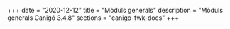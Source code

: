 +++
date        = "2020-12-12"
title       = "Mòduls generals"
description = "Mòduls generals Canigó 3.4.8"
sections    = "canigo-fwk-docs"
+++